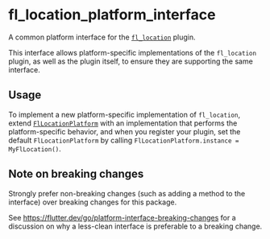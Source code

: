 # fl_location_platform_interface

A common platform interface for the [`fl_location`][1] plugin.

This interface allows platform-specific implementations of the `fl_location`
plugin, as well as the plugin itself, to ensure they are supporting the
same interface.

## Usage

To implement a new platform-specific implementation of `fl_location`, extend
[`FlLocationPlatform`][2] with an implementation that performs the
platform-specific behavior, and when you register your plugin, set the default
`FlLocationPlatform` by calling
`FlLocationPlatform.instance = MyFlLocation()`.

## Note on breaking changes

Strongly prefer non-breaking changes (such as adding a method to the interface)
over breaking changes for this package.

See https://flutter.dev/go/platform-interface-breaking-changes for a discussion
on why a less-clean interface is preferable to a breaking change.

[1]: ../fl_location
[2]: lib/fl_location_platform_interface.dart
